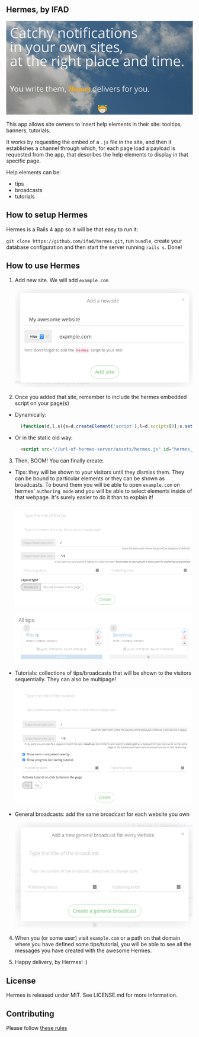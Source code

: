 Hermes, by IFAD
------

![hermes](https://raw.githubusercontent.com/ifad/hermes/master/screenshots/hermes.png)

This app allows site owners to insert help elements in their site: tooltips,
banners, tutorials.

It works by requesting the embed of a `.js` file in the site, and then it
establishes a channel through which, for each page load a payload
is requested from the app, that describes the help elements to display in
that specific page.

Help elements can be:

* tips
* broadcasts
* tutorials

## How to setup Hermes

Hermes is a Rails 4 app so it will be that easy to run it:

`git clone https://github.com/ifad/hermes.git`, run `bundle`, create your database configuration and then start the server running `rails s`. Done!

## How to use Hermes

1. Add new site. We will add `example.com`

	![add new site](https://raw.githubusercontent.com/ifad/hermes/master/screenshots/add_site.png)

2. Once you added that site, remember to include the hermes embedded script on your page(s)
  * Dynamically:
  
  	```js
      (function(d,l,s){s=d.createElement('script'),l=d.scripts[0];s.setAttribute('id','hermes_script_embed');s.setAttribute('data-ref','example.com');s.src='//url-of-hermes-server/assets/hermes.js';l.parentNode.insertBefore(s,l)}(document));
    ```

  * Or in the static old way:
  
    ```html
      <script src="//url-of-hermes-server/assets/hermes.js" id="hermes_script_embed" data-ref="example.com"></script>
    ```

3. Then, BOOM! You can finally create:

  * Tips: they will be shown to your visitors until they dismiss them. They can be bound to particular elements or they can be shown as broadcasts. To bound them you will be able to open `example.com` on hermes' `authoring mode` and you will be able to select elements inside of that webpage. It's surely easier to do it than to explain it!
  
    ![add new tip](https://raw.githubusercontent.com/ifad/hermes/master/screenshots/add_tip.png)
    
    ![all tips](https://raw.githubusercontent.com/ifad/hermes/master/screenshots/all_tips.png)

  * Tutorials: collections of tips/broadcasts that will be shown to the visitors sequentially. They can also be multipage!
  
    ![add new tutorial](https://raw.githubusercontent.com/ifad/hermes/master/screenshots/add_tutorial.png)
    
  * General broadcasts: add the same broadcast for each website you own
  
    ![add new general broadcast](https://raw.githubusercontent.com/ifad/hermes/master/screenshots/add_general_broadcast.png)

4. When you (or some user) visit `example.com` or a path on that domain where you have defined some tips/tutorial, you will be able to see all the messages you have created with the awesome Hermes.

5. Happy delivery, by Hermes! :)


## License

Hermes is released under MIT. See LICENSE.md for more information.

## Contributing

Please follow [these rules](https://guides.github.com/activities/contributing-to-open-source/)

